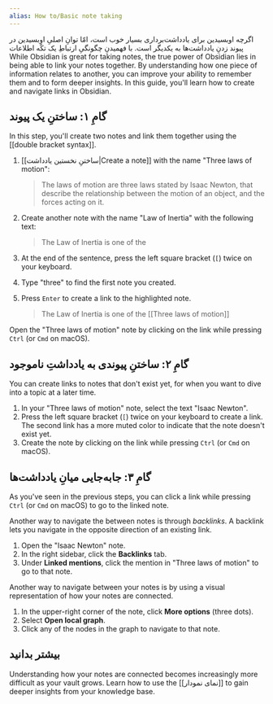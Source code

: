 ```yaml
---
alias: How to/Basic note taking
---
```

اگرچه اوبسیدین برای یادداشت‌برداری بسیار خوب است، امّا توانِ اصلیِ اوبسیدین در پیوند زدنِ یادداشت‌ها به یکدیگر است. با فهمیدنِ چگونگیِ ارتباطِ یک تکّه اطلاعات  
While Obsidian is great for taking notes, the true power of Obsidian lies in being able to link your notes together. By understanding how one piece of information relates to another, you can improve your ability to remember them and to form deeper insights. In this guide, you'll learn how to create and navigate links in Obsidian.

## گامِ ۱: ساختنِ یک پیوند

In this step, you'll create two notes and link them together using the \[\[double bracket syntax\]\].

1. [[ساختنِ نخستین یادداشت|Create a note]] with the name "Three laws of motion":

   > The laws of motion are three laws stated by Isaac Newton, that describe the relationship between the motion of an object, and the forces acting on it.

2. Create another note with the name "Law of Inertia" with the following text:

   > The Law of Inertia is one of the

3. At the end of the sentence, press the left square bracket (`[`) twice on your keyboard.
4. Type "three" to find the first note you created.
5. Press `Enter` to create a link to the highlighted note.

   > The Law of Inertia is one of the \[\[Three laws of motion\]\]

Open the "Three laws of motion" note by clicking on the link while pressing `Ctrl` (or `Cmd` on macOS).

## گامِ ۲: ساختنِ پیوندی به یادداشتِ ناموجود

You can create links to notes that don't exist yet, for when you want to dive into a topic at a later time.

1. In your "Three laws of motion" note, select the text "Isaac Newton".
2. Press the left square bracket (`[`) twice on your keyboard to create a link. The second link has a more muted color to indicate that the note doesn't exist yet.
3. Create the note by clicking on the link while pressing `Ctrl` (or `Cmd` on macOS).

## گامِ ۳: جابه‌جایی میانِ یادداشت‌ها

As you've seen in the previous steps, you can click a link while pressing `Ctrl` (or `Cmd` on macOS) to go to the linked note.

Another way to navigate the between notes is through _backlinks_. A backlink lets you navigate in the opposite direction of an existing link.

1. Open the "Isaac Newton" note.
2. In the right sidebar, click the **Backlinks** tab.
3. Under **Linked mentions**, click the mention in "Three laws of motion" to go to that note.

Another way to navigate between your notes is by using a visual representation of how your notes are connected.

1. In the upper-right corner of the note, click **More options** (three dots).
2. Select **Open local graph**.
3. Click any of the nodes in the graph to navigate to that note.

## بیشتر بدانید

Understanding how your notes are connected becomes increasingly more difficult as your vault grows. Learn how to use the [[نمای نمودار]] to gain deeper insights from your knowledge base.
